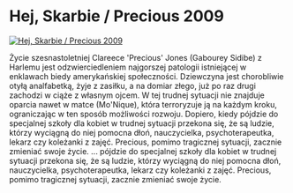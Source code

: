 Hej, Skarbie / Precious 2009 
=============
[![Hej, Skarbie / Precious 2009 ](http://vidos.pl/images/player.gif)](http://vidos.pl/hej-skarbie-precious-2009)

 Życie szesnastoletniej Clareece 'Precious' Jones (Gabourey Sidibe) z Harlemu jest odzwierciedleniem najgorszej patologii istniejącej w enklawach biedy amerykańskiej społeczności. Dziewczyna jest chorobliwie otyłą analfabetką, żyje z zasiłku, a na domiar złego, już po raz drugi zachodzi w ciąże z własnym ojcem. W tej trudnej sytuacji nie znajduje oparcia nawet w matce (Mo'Nique), która terroryzuje ją na każdym kroku, ograniczając w ten sposób możliwości rozwoju. Dopiero, kiedy pójdzie do specjalnej szkoły dla kobiet w trudnej sytuacji przekona się, że są ludzie, którzy wyciągną do niej pomocna dłoń, nauczycielka, psychoterapeutka, lekarz czy koleżanki z zajęć. Precious, pomimo tragicznej sytuacji, zacznie zmieniać swoje życie.  ... pójdzie do specjalnej szkoły dla kobiet w trudnej sytuacji przekona się, że są ludzie, którzy wyciągną do niej pomocna dłoń, nauczycielka, psychoterapeutka, lekarz czy koleżanki z zajęć. Precious, pomimo tragicznej sytuacji, zacznie zmieniać swoje życie.
